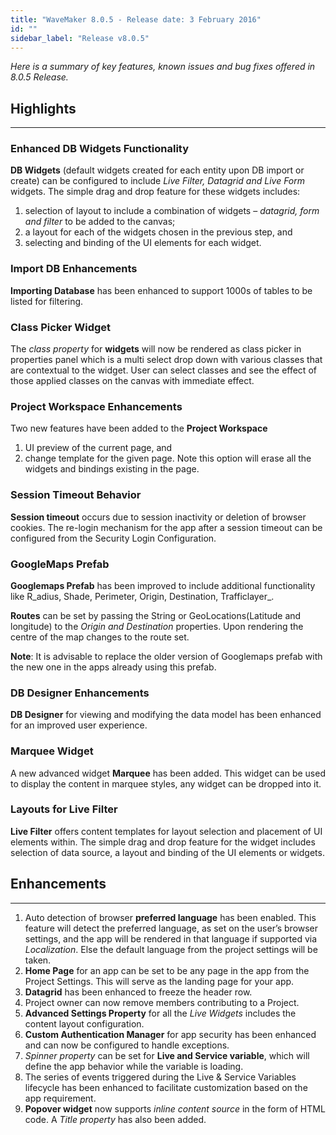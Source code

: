 ```yaml
---
title: "WaveMaker 8.0.5 - Release date: 3 February 2016"
id: ""
sidebar_label: "Release v8.0.5"
---
```

*Here is a summary of key features, known issues and bug fixes offered in 8.0.5 Release.*

## Highlights
---

### Enhanced DB Widgets Functionality

**DB Widgets** (default widgets created for each entity upon DB import or create) can be configured to include _Live Filter, Datagrid and Live Form_ widgets. The simple drag and drop feature for these widgets includes:

1.  selection of layout to include a combination of widgets – _datagrid, form and filter_ to be added to the canvas;
2.  a layout for each of the widgets chosen in the previous step, and
3.  selecting and binding of the UI elements for each widget.

### Import DB Enhancements

**Importing Database** has been enhanced to support 1000s of tables to be listed for filtering.

### Class Picker Widget

The _class property_ for **widgets** will now be rendered as class picker in properties panel which is a multi select drop down with various classes that are contextual to the widget. User can select classes and see the effect of those applied classes on the canvas with immediate effect.

### Project Workspace Enhancements

Two new features have been added to the **Project Workspace**

1.  UI preview of the current page, and
2.  change template for the given page. Note this option will erase all the widgets and bindings existing in the page.

### Session Timeout Behavior

**Session timeout** occurs due to session inactivity or deletion of browser cookies. The re-login mechanism for the app after a session timeout can be configured from the Security Login Configuration.

### GoogleMaps Prefab

**Googlemaps Prefab** has been improved to include additional functionality like R_adius, Shade, Perimeter, Origin, Destination, Trafficlayer_.

**Routes** can be set by passing the String or GeoLocations(Latitude and longitude) to the _Origin and Destination_ properties. Upon rendering the centre of the map changes to the route set.

**Note**: It is advisable to replace the older version of Googlemaps prefab with the new one in the apps already using this prefab.

### DB Designer Enhancements

**DB Designer** for viewing and modifying the data model has been enhanced for an improved user experience.

### Marquee Widget

A new advanced widget **Marquee** has been added. This widget can be used to display the content in marquee styles, any widget can be dropped into it.

### Layouts for Live Filter

**Live Filter** offers content templates for layout selection and placement of UI elements within. The simple drag and drop feature for the widget includes selection of data source, a layout and binding of the UI elements or widgets.

## Enhancements
---

1.  Auto detection of browser **preferred language** has been enabled. This feature will detect the preferred language, as set on the user’s browser settings, and the app will be rendered in that language if supported via _Localization_. Else the default language from the project settings will be taken.
2.  **Home Page** for an app can be set to be any page in the app from the Project Settings. This will serve as the landing page for your app.
3.  **Datagrid** has been enhanced to freeze the header row.
4.  Project owner can now remove members contributing to a Project.
5.  **Advanced Settings Property** for all the _Live Widgets_ includes the content layout configuration.
6.  **Custom Authentication Manager** for app security has been enhanced and can now be configured to handle exceptions.
7.  _Spinner property_ can be set for **Live and Service variable**, which will define the app behavior while the variable is loading.
8.  The series of events triggered during the Live & Service Variables lifecycle has been enhanced to facilitate customization based on the app requirement.
9.  **Popover widget** now supports _inline content source_ in the form of HTML code. A _Title property_ has also been added.
